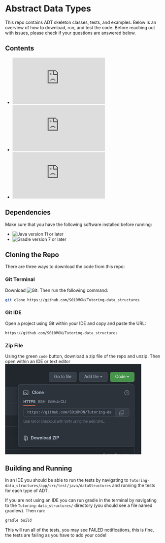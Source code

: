 
# Abstract Data Types
This repo contains ADT skeleton classes, tests, and examples.  Below is an overview of how to download, run, and test the code.  Before reaching out with issues, please check if your questions are answered below.

## Contents
 - ![Dependencies](https://github.com/S010MON/Tutoring-data_structures/blob/master/README.md#dependencies)
 - ![Cloning the Repo](https://github.com/S010MON/Tutoring-data_structures/blob/master/README.md#cloning-the-repo)
 - ![Building and Running](https://github.com/S010MON/Tutoring-data_structures/blob/master/README.md#building-and-running)


## Dependencies
Make sure that you have the following software installed before running:
 - ![Java](https://www.java.com/en/) version 11 or later
 - ![Gradle](https://gradle.org/) version 7 or later

## Cloning the Repo
There are three ways to download the code from this repo:

### Git Terminal
Download ![Git](https://git-scm.com/). Then run the following command:

```bash
git clone https://github.com/S010MON/Tutoring-data_structures
```

### Git IDE
Open a project using Git within your IDE and copy and paste the URL:
```
https://github.com/S010MON/Tutoring-data_structures
```

### Zip File
Using the green `code` button, download a zip file of the repo and unzip.  Then open within an IDE or text editor
![zip_screenshot.png](https://github.com/S010MON/Tutoring-data_structures/blob/master/zip_screenshot.png)


## Building and Running
In an IDE you should be able to run the tests by navigating to `Tutoring-data_structures/app/src/test/java/dataStructures` and running the tests for each type of ADT. 

If you are not using an IDE you can run gradle in the terminal by navigating to the `Tutoring-data_structures/` directory (you should see a file named gradlew).  Then run:
```bash
gradle build
```
This will run all of the tests, you may see FAILED notifications, this is fine, the tests are failing as you have to add your code!


